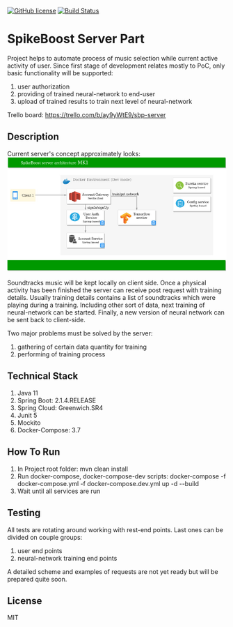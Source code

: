 [![GitHub license](https://img.shields.io/github/license/mashape/apistatus.svg)](https://github.com/Spayker/spike-boost-server/blob/master/LICENSE)
[![Build Status](https://app.travis-ci.com/Spayker/spike-boost-server.svg?branch=main)](https://travis-ci.com/Spayker/spike-boost-server.svg)

# SpikeBoost Server Part

Project helps to automate process of music selection while current active activity of user.
Since first stage of development relates mostly to PoC, only basic functionality will be supported:
1) user authorization
2) providing of trained neural-network to end-user
3) upload of trained results to train next level of neural-network

Trello board: https://trello.com/b/ay9yWtE9/sbp-server

## Description
Current server's concept approximately looks:
![alt text](resources/diagrams/spikeboost_service_architecture_mk1.jpg)

Soundtracks music will be kept locally on client side. Once a physical activity has been finished the server can receive
post request with training details. Usually training details contains a list of soundtracks which were playing during
a training. Including other sort of data, next training of neural-network can be started. Finally, a new version of neural network
can be sent back to client-side.

Two major problems must be solved by the server:
1) gathering of certain data quantity for training
2) performing of training process

## Technical Stack
1) Java 11
2) Spring Boot: 2.1.4.RELEASE
3) Spring Cloud: Greenwich.SR4
4) Junit 5
5) Mockito
6) Docker-Compose: 3.7

## How To Run
1) In Project root folder: mvn clean install
2) Run docker-compose, docker-compose-dev scripts: docker-compose -f docker-compose.yml -f docker-compose.dev.yml up -d --build
3) Wait until all services are run

## Testing
All tests are rotating around working with rest-end points. Last ones can be divided on couple groups:
1) user end points
2) neural-network training end points

A detailed scheme and examples of requests are not yet ready but will be prepared quite soon.

## License
MIT
